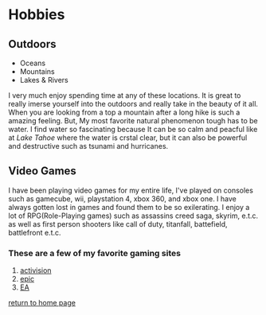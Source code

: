 # Hobbies

## Outdoors ##
- Oceans
- Mountains
- Lakes & Rivers

I very much enjoy spending time at any of these locations. It is great to really imerse yourself into the outdoors and really take in the beauty of it all. When you
are looking from a top a mountain after a long hike is such a amazing feeling. But, My most favorite natural phenomenon tough has to be water. I find water so 
fascinating because It can be so calm and peacful like at *Lake Tahoe* where the water is crstal clear, but it can also be powerful and destructive such as tsunami 
and hurricanes.

## Video Games ##
I have been playing video games for my entire life, I've played on consoles such as gamecube, wii, playstation 4, xbox 360, and xbox one. I have always gotten lost in
games and found them to be so exilerating. I enjoy a lot of RPG(Role-Playing games) such as assassins creed saga, skyrim, e.t.c. as well as first person shooters like
call of duty, titanfall, battefield, battlefront e.t.c.

### These are a few of my favorite gaming sites ###
1. [activision](https://www.activision.com/home)
2. [epic](https://www.epicgames.com/store/en-US/)
3. [EA](https://www.ea.com/)


[return to home page](./README.md)

